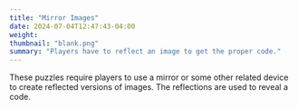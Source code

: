 ```yaml
---
title: "Mirror Images"
date: 2024-07-04T12:47:43-04:00
weight:
thumbnail: "blank.png"
summary: "Players have to reflect an image to get the proper code."
---
```


These puzzles require players to use a mirror or some other related device
to create reflected versions of images. The reflections are used to reveal
a code.
